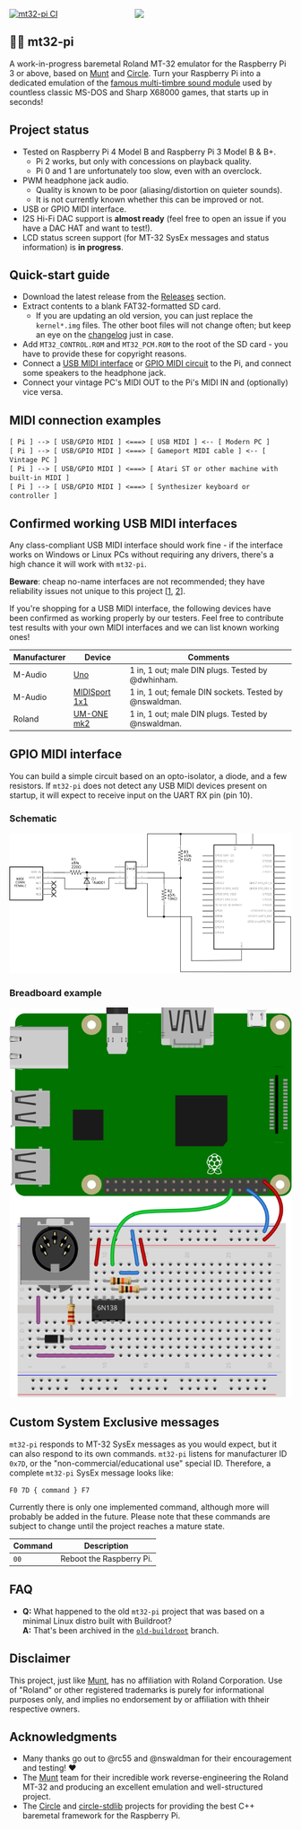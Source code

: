 [![mt32-pi CI](https://github.com/dwhinham/mt32-pi/workflows/mt32-pi%20CI/badge.svg)](https://github.com/dwhinham/mt32-pi/actions?query=workflow:"mt32-pi+CI")
[<img width="280rem" align="right" src="https://upload.wikimedia.org/wikipedia/commons/0/05/MT_32.jpg">](https://commons.wikimedia.org/wiki/File:MT_32.jpg)

## 🎹🎶 mt32-pi

A work-in-progress baremetal Roland MT-32 emulator for the Raspberry Pi 3 or above, based on [Munt] and [Circle].
Turn your Raspberry Pi into a dedicated emulation of the [famous multi-timbre sound module](https://en.wikipedia.org/wiki/Roland_MT-32) used by countless classic MS-DOS and Sharp X68000 games, that starts up in seconds!

## Project status

* Tested on Raspberry Pi 4 Model B and Raspberry Pi 3 Model B & B+.
  + Pi 2 works, but only with concessions on playback quality.
  + Pi 0 and 1 are unfortunately too slow, even with an overclock.
* PWM headphone jack audio.
  + Quality is known to be poor (aliasing/distortion on quieter sounds).
  + It is not currently known whether this can be improved or not.
* USB or GPIO MIDI interface.
* I2S Hi-Fi DAC support is **almost ready** (feel free to open an issue if you have a DAC HAT and want to test!).
* LCD status screen support (for MT-32 SysEx messages and status information) is **in progress**.

## Quick-start guide

* Download the latest release from the [Releases] section.
* Extract contents to a blank FAT32-formatted SD card.
  + If you are updating an old version, you can just replace the `kernel*.img` files. The other boot files will not change often; but keep an eye on the [changelog] just in case.
* Add `MT32_CONTROL.ROM` and `MT32_PCM.ROM` to the root of the SD card - you have to provide these for copyright reasons.
* Connect a [USB MIDI interface](#confirmed-working-usb-midi-interfaces) or [GPIO MIDI circuit](#gpio-midi-interface) to the Pi, and connect some speakers to the headphone jack.
* Connect your vintage PC's MIDI OUT to the Pi's MIDI IN and (optionally) vice versa.

## MIDI connection examples

``` 
[ Pi ] --> [ USB/GPIO MIDI ] <===> [ USB MIDI ] <-- [ Modern PC ]
[ Pi ] --> [ USB/GPIO MIDI ] <===> [ Gameport MIDI cable ] <-- [ Vintage PC ]
[ Pi ] --> [ USB/GPIO MIDI ] <===> [ Atari ST or other machine with built-in MIDI ]
[ Pi ] --> [ USB/GPIO MIDI ] <===> [ Synthesizer keyboard or controller ]
```

## Confirmed working USB MIDI interfaces

Any class-compliant USB MIDI interface should work fine - if the interface works on Windows or Linux PCs without requiring any drivers, there's a high chance it will work with `mt32-pi`.

**Beware**: cheap no-name interfaces are not recommended; they have reliability issues not unique to this project [[1], [2]].

If you're shopping for a USB MIDI interface, the following devices have been confirmed as working properly by our testers. Feel free to contribute test results with your own MIDI interfaces and we can list known working ones!
 
| Manufacturer | Device                                                           | Comments                                               |
|--------------|------------------------------------------------------------------|--------------------------------------------------------|
| M-Audio      | [Uno](https://m-audio.com/products/view/uno)                     | 1 in, 1 out; male DIN plugs. Tested by @dwhinham.      |
| M-Audio      | [MIDISport 1x1](https://m-audio.com/products/view/midisport-1x1) | 1 in, 1 out; female DIN sockets. Tested by @nswaldman. |
| Roland       | [UM-ONE mk2](https://www.roland.com/global/products/um-one_mk2/) | 1 in, 1 out; male DIN plugs. Tested by @nswaldman. |

## GPIO MIDI interface

You can build a simple circuit based on an opto-isolator, a diode, and a few resistors. If `mt32-pi` does not detect any USB MIDI devices present on startup, it will expect to receive input on the UART RX pin (pin 10).

### Schematic
![](docs/gpio_midi_schem.svg)

### Breadboard example
![](docs/gpio_midi_bb.svg)

## Custom System Exclusive messages

`mt32-pi` responds to MT-32 SysEx messages as you would expect, but it can also respond to its own commands. `mt32-pi` listens for manufacturer ID `0x7D`, or the "non-commercial/educational use" special ID. Therefore, a complete `mt32-pi` SysEx message looks like:

```
F0 7D { command } F7
```

Currently there is only one implemented command, although more will probably be added in the future.
Please note that these commands are subject to change until the project reaches a mature state.

| Command | Description              |
|---------|--------------------------|
| `00`    | Reboot the Raspberry Pi. |

## FAQ

* **Q:** What happened to the old `mt32-pi` project that was based on a minimal Linux distro built with Buildroot?  
  **A:** That's been archived in the [`old-buildroot`](https://github.com/dwhinham/mt32-pi/tree/old-buildroot) branch.

## Disclaimer

This project, just like [Munt], has no affiliation with Roland Corporation. Use of "Roland" or other registered trademarks is purely for informational purposes only, and implies no endorsement by or affiliation with thheir respective owners.

## Acknowledgments

* Many thanks go out to @rc55 and @nswaldman for their encouragement and testing! ❤️
* The [Munt] team for their incredible work reverse-engineering the Roland MT-32 and producing an excellent emulation and well-structured project.
* The [Circle] and [circle-stdlib] projects for providing the best C++ baremetal framework for the Raspberry Pi.

[1]: http://www.arvydas.co.uk/2013/07/cheap-usb-midi-cable-some-self-assembly-may-be-required/
[2]: https://karusisemus.wordpress.com/2017/01/02/cheap-usb-midi-cable-how-to-modify-it/
[Releases]: https://github.com/dwhinham/mt32-pi/releases/latest
[Changelog]: https://github.com/dwhinham/mt32-pi/blob/master/CHANGELOG.md
[Circle]: https://github.com/rsta2/circle
[circle-stdlib]: https://github.com/smuehlst/circle-stdlib
[Munt]: https://github.com/munt/munt

